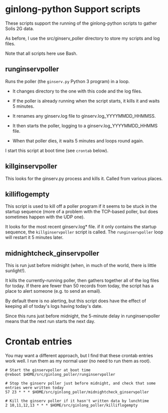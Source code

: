 
# ginlong-python Support scripts
These scripts support the running of the ginlong-python scripts to gather Solis 2G data.

As before, I use the src/ginserv\_poller directory to store my scripts and log files.

Note that all scripts here use Bash.

## runginservpoller

Runs the poller (the `ginserv.py` Python 3 program) in a loop.

- It changes directory to the one with this code and the log files.

- If the poller is already running when the script starts, it kills it and waits 5 minutes.

- It renames any ginserv.log file to ginserv.log\_YYYYMMDD\_HHMMSS.

- It then starts the poller, logging to a ginserv.log\_YYYYMMDD\_HHMMS file.

- When that poller dies, it waits 5 minutes and loops round again.

I start this script at boot time (see `crontab` below).

## killginservpoller

This looks for the ginserv.py process and kills it.
Called from various places.

## killiflogempty

This script is used to kill off a poller program if it seems to be stuck
in the startup sequence (more of a problem with the TCP-based poller,
but does sometimes happen with the UDP one).

It looks for the most recent ginserv.log\* file. if it only contains the
startup sequence, the `killginservpoller` script is called.
The `runginservpoller` loop will restart it 5 minutes later.

## midnightcheck\_ginservpoller

This is run just before midnight (when, in much of the world, there is little sunlight!).

It kills the currently-running poller, then gathers together all of the log files for today.
If there are fewer than 50 records from today,
the script has a place to alert someone (e.g. to send an email).

By default there is no alerting, but this script does have the effect of keeping all of today's logs having today's date.

Since this runs just before midnight, the 5-minute delay in runginservpoller
means that the next run starts the next day.

# Crontab entries

You may want a different approach, but I find that these crontab entries work well.
I run them as my normal user (no need to run them as root).

    # Start the ginservpoller at boot time
    @reboot $HOME/src/ginlong_poller/runginservpoller

    # Stop the ginserv poller just before midnight, and check that some entries were written today
    57 23 * * * $HOME/src/ginlong_poller/midnightcheck_ginservpoller

    # Kill the ginserv poller if it hasn't written data by lunchtime
    2 10,11,12,13 * * * $HOME/src/ginlong_poller/killiflogempty
